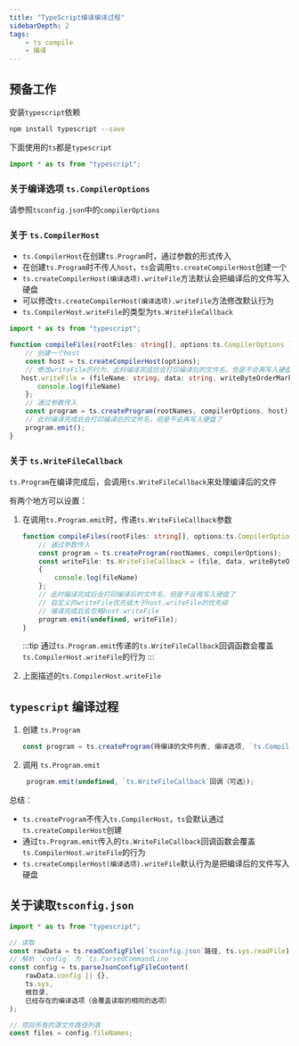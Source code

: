 ```yaml
---
title: "TypeScript编译编译过程"
sidebarDepth: 2
tags: 
    - ts compile
    - 编译
---
```


## 预备工作

安装`typescript`依赖

```bash
npm install typescript --save
```

下面使用的`ts`都是`typescript`

```ts
import * as ts from "typescript";
```

### 关于编译选项 `ts.CompilerOptions`

请参照`tsconfig.json`中的`compilerOptions`

### 关于 `ts.CompilerHost`

- `ts.CompilerHost`在创建`ts.Program`时，通过参数的形式传入
- 在创建`ts.Program`时不传人`host`，`ts`会调用`ts.createCompilerHost`创建一个
- `ts.createCompilerHost(编译选项).writeFile`方法默认会把编译后的文件写入硬盘
- 可以修改`ts.createCompilerHost(编译选项).writeFile`方法修改默认行为
- `ts.CompilerHost.writeFile`的类型为`ts.WriteFileCallback`

```ts
import * as ts from "typescript";

function compileFiles(rootFiles: string[], options:ts.CompilerOptions ) {
    // 创建一个host
    const host = ts.createCompilerHost(options);
    // 修改writeFile的行为，此时编译完成后会打印编译后的文件名，但是不会再写入硬盘了
   host.writeFile = (fileName: string, data: string, writeByteOrderMark) => {
       console.log(fileName)
    };
    // 通过参数传入
    const program = ts.createProgram(rootNames, compilerOptions, host);
    // 此时编译完成后会打印编译后的文件名，但是不会再写入硬盘了
    program.emit();
}

```

### 关于 `ts.WriteFileCallback`

`ts.Program`在编译完成后，会调用`ts.WriteFileCallback`来处理编译后的文件

有两个地方可以设置：

1. 在调用`ts.Program.emit`时，传递`ts.WriteFileCallback`参数

    ```ts
    function compileFiles(rootFiles: string[], options:ts.CompilerOptions ) {
        // 通过参数传入
        const program = ts.createProgram(rootNames, compilerOptions);
        const writeFile: ts.WriteFileCallback = (file, data, writeByteOrderMark) => 
        {
            console.log(fileName)
        };
        // 此时编译完成后会打印编译后的文件名，但是不会再写入硬盘了
        // 自定义的writeFile优先级大于host.writeFile的优先级
        // 编译完成后会忽略host.writeFile
        program.emit(undefined, writeFile);
    }
    ```

    :::tip
    通过`ts.Program.emit`传递的`ts.WriteFileCallback`回调函数会覆盖`ts.CompilerHost.writeFile`的行为
    :::

2. 上面描述的`ts.CompilerHost.writeFile`

## `typescript` 编译过程

1. 创建 `ts.Program`

    ```ts
    const program = ts.createProgram(待编译的文件列表, 编译选项, `ts.CompilerHost`（可选）)
    ```

2. 调用  `ts.Program.emit`

   ```ts
    program.emit(undefined, `ts.WriteFileCallback`回调（可选）);
   ```

总结：

- `ts.createProgram`不传入`ts.CompilerHost`，`ts`会默认通过`ts.createCompilerHost`创建
- 通过`ts.Program.emit`传入的`ts.WriteFileCallback`回调函数会覆盖`ts.CompilerHost.writeFile`的行为
- `ts.createCompilerHost(编译选项).writeFile`默认行为是把编译后的文件写入硬盘

## 关于读取`tsconfig.json`

```ts
import * as ts from "typescript";

// 读取
const rawData = ts.readConfigFile(`tsconfig.json`路径, ts.sys.readFile);
// 解析 `config` 为 `ts.ParsedCommandLine`
const config = ts.parseJsonConfigFileContent(
    rawData.config || {},
    ts.sys,
    根目录,
    已经存在的编译选项（会覆盖读取的相同的选项）
);

// 项目所有的源文件路径列表
const files = config.fileNames;
```
